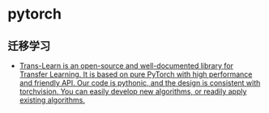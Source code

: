 # pytorch

## 迁移学习

- [Trans-Learn is an open-source and well-documented library for Transfer Learning. It is based on pure PyTorch with high performance and friendly API. Our code is pythonic, and the design is consistent with torchvision. You can easily develop new algorithms, or readily apply existing algorithms.](https://github.com/thuml/Transfer-Learning-Library)